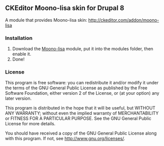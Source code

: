 CKEditor Moono-lisa skin for Drupal 8
--------------------------------------

A module that provides Moono-lisa skin: http://ckeditor.com/addon/moono-lisa

### Installation

1. Download the [Moono-lisa](https://github.com/tkoleary/moono-lisa) module, put it into the modules folder, then enable it.
2. Done!

### License

This program is free software: you can redistribute it and/or modify
it under the terms of the GNU General Public License as published by
the Free Software Foundation, either version 2 of the License, or
(at your option) any later version.

This program is distributed in the hope that it will be useful,
but WITHOUT ANY WARRANTY; without even the implied warranty of
MERCHANTABILITY or FITNESS FOR A PARTICULAR PURPOSE.  See the
GNU General Public License for more details.

You should have received a copy of the GNU General Public License
along with this program.  If not, see <http://www.gnu.org/licenses/>.
